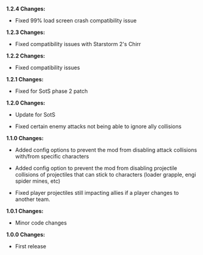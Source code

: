**1.2.4 Changes:**

* Fixed 99% load screen crash compatibility issue

**1.2.3 Changes:**

* Fixed compatibility issues with Starstorm 2's Chirr

**1.2.2 Changes:**

* Fixed compatibility issues

**1.2.1 Changes:**

* Fixed for SotS phase 2 patch

**1.2.0 Changes:**

* Update for SotS

* Fixed certain enemy attacks not being able to ignore ally collisions

**1.1.0 Changes:**

* Added config options to prevent the mod from disabling attack collisions with/from specific characters

* Added config option to prevent the mod from disabling projectile collisions of projectiles that can stick to characters (loader grapple, engi spider mines, etc)

* Fixed player projectiles still impacting allies if a player changes to another team.

**1.0.1 Changes:**

* Minor code changes

**1.0.0 Changes:**

* First release